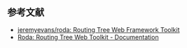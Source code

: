 ## 参考文献

* [jeremyevans/roda: Routing Tree Web Framework Toolkit](https://github.com/jeremyevans/roda)
* [Roda: Routing Tree Web Toolkit - Documentation](http://roda.jeremyevans.net)
